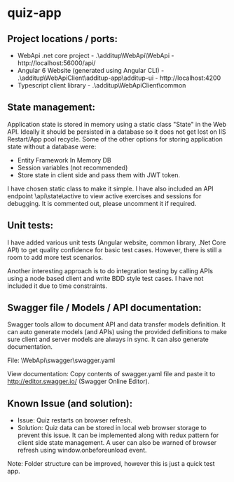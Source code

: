 # quiz-app
Project locations / ports:
--------------------------

- WebApi .net core project - .\additup\WebApi\WebApi - http://localhost:56000/api/
- Angular 6 Website (generated using Angular CLI) - .\additup\WebApiClient\additup-app\additup-ui - http://localhost:4200
- Typescript client library - .\additup\WebApiClient\common

State management:
-----------------

Application state is stored in memory using a static class "State" in the Web API. Ideally it should be persisted in a database so it does not get lost on IIS Restart/App pool recycle. Some of the other options for storing application state without a database were:

- Entity Framework In Memory DB
- Session variables (not recommended)
- Store state in client side and pass them with JWT token. 

I have chosen static class to make it simple. I have also included an API endpoint \api\state\active to view active exercises and sessions for debugging. It is commented out, please uncomment it if required.  

Unit tests:
-----------

I have added various unit tests (Angular website, common library, .Net Core API) to get quality confidence for basic test cases. However, there is still a room to add more test scenarios.

Another interesting approach is to do integration testing by calling APIs using a node based client and write BDD style test cases. I have not included it due to time constraints. 


Swagger file / Models / API documentation:
------------------------------------------
Swagger tools allow to document API and data transfer models definition. It can auto generate models (and APIs) using the provided definitions to make sure client and server models are always in sync. It can also generate documentation. 

File: \WebApi\swagger\swagger.yaml

View documentation: Copy contents of swagger.yaml file and paste it to http://editor.swagger.io/ (Swagger Online Editor).


Known Issue (and solution):
-----------------------------
- Issue: Quiz restarts on browser refresh. 
- Solution: Quiz data can be stored in local web browser storage to prevent this issue. It can be implemented along with redux pattern for client side state management. A user can also be warned of browser refresh using window.onbeforeunload event. 

Note: Folder structure can be improved, however this is just a quick test app. 
